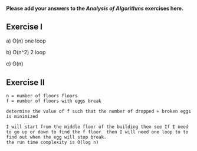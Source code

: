 #### Please add your answers to the ***Analysis of  Algorithms*** exercises here.

## Exercise I

a) O(n) one loop


b) O(n^2) 2 loop


c) O(n)

## Exercise II
    n = number of floors floors
    f = number of floors with eggs break

    determine the value of f such that the number of dropped + broken eggs is minimized

    I will start from the middle floor of the building then see If I need to go up or down to find the f floor  then I will need one loop to to find out when the egg will stop break.
    the run time complexity is O(log n)